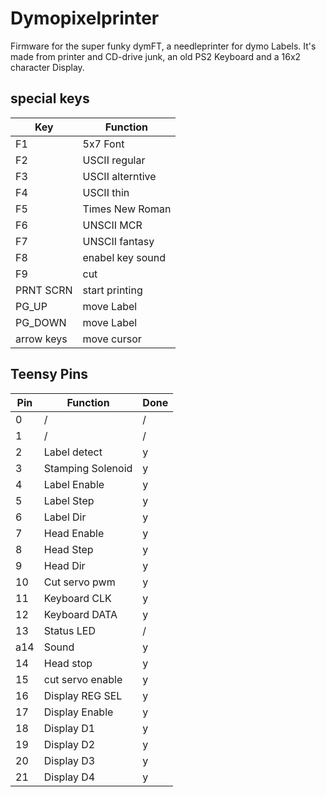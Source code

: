 # Dymopixelprinter
Firmware for the super funky dymFT, a needleprinter for dymo Labels. It's made from printer and CD-drive junk, an old PS2 Keyboard and a 16x2 character Display. 

## special keys
| Key			|Function			|
|------------	|---------------	|
|	F1			|	5x7 Font		|
|	F2			|USCII regular	|
|	F3			|USCII alterntive|
|	F4			|USCII thin		|
|	F5			|Times New Roman	|
|	F6			|UNSCII MCR		|
|	F7			|UNSCII fantasy	|
|	F8			|enabel key sound|
|	F9			|	cut				|
|	PRNT SCRN	| start printing	|
|	PG_UP		|	move Label	|
|	PG_DOWN	|	move Label	|
|arrow keys	|	move cursor	|





## Teensy Pins

|Pin   |Function            |Done|
|------|--------------------|----|
|0     | /                  |/   |
|1     | /                  |/   |
|2     | Label detect       |y   |
|3     | Stamping Solenoid  |y   |
|4     | Label Enable       |y   |
|5     | Label Step         |y   |
|6     | Label Dir          |y   |
|7     | Head Enable        |y   |
|8     | Head Step          |y   |
|9     | Head Dir           |y   |
|10    | Cut servo pwm      |y   |
|11    | Keyboard CLK       |y   |
|12    | Keyboard DATA      |y   |
|13    | Status LED         |/   |
|a14   | Sound              |y   |
|14    | Head stop          |y   |
|15    | cut servo enable   |y   | 
|16    | Display REG SEL    |y   |
|17    | Display Enable     |y   |
|18    | Display D1         |y   |
|19    | Display D2         |y   |
|20    | Display D3         |y   |
|21    | Display D4         |y   |
